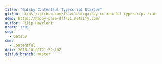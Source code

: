 ```yaml
---
title: "Gatsby Contentful Typescript Starter"
github: https://github.com/fhavrlent/gatsby-contentful-typescript-starter
demo: https://happy-pare-dff451.netlify.com/
author: Filip Havrlent
draft: true
ssg:
  - Gatsby
cms:
  - Contentful
date: 2018-10-01T21:52:18Z
github_branch: master
---
```

